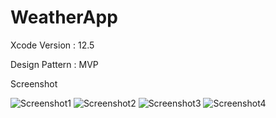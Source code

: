 # WeatherApp

Xcode Version : 12.5

Design Pattern : MVP

Screenshot

![Screenshot1](https://user-images.githubusercontent.com/14050203/138981505-bda31e55-2fac-4ba6-9960-2ab93781c3a1.png)
![Screenshot2](https://user-images.githubusercontent.com/14050203/138981509-56577ab5-d1df-4b92-86ee-9ffe21571c6e.png)
![Screenshot3](https://user-images.githubusercontent.com/14050203/138981514-133a11e6-fc33-4c2c-90bb-002f9a7d64d4.png)
![Screenshot4](https://user-images.githubusercontent.com/14050203/138981517-5df7adc2-c62c-42ba-9d9a-1146d686d684.png)
